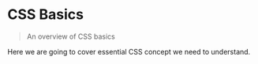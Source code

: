 # CSS Basics

> An overview of CSS basics

Here we are going to cover essential CSS concept we need to understand.
